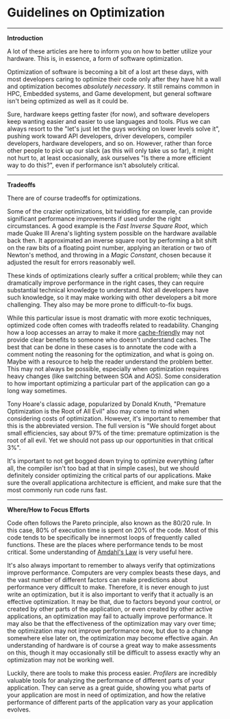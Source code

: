 # Guidelines on Optimization

---

**Introduction**

A lot of these articles are here to inform you on how to better utilize your hardware. This is, in essence, a form of software optimization.

Optimization of software is becoming a bit of a lost art these days, with most developers caring to optimize their code only after they have hit a wall and optimization becomes *absolutely necessary*. It still remains common in HPC, Embedded systems, and Game development, but general software isn't being optimized as well as it could be.

Sure, hardware keeps getting faster (for now), and software developers keep wanting easier and easier to use languages and tools. Plus we can always resort to the "let's just let the guys working on lower levels solve it", pushing work toward API developers, driver developers, compiler developers, hardware developers, and so on. However, rather than force other people to pick up our slack (as this will only take us so far), it might not hurt to, at least occasionally, ask ourselves "Is there a more efficient way to do this?", even if performance isn't absolutely critical.

---

**Tradeoffs**

There are of course tradeoffs for optimizations.

Some of the crazier optimizations, bit twiddling for example, can provide significant performance improvements if used under the right circumstances. A good example is the *Fast Inverse Square Root*, which made Quake III Arena's lighting system possible on the hardware available back then. It approximated an inverse square root by performing a bit shift on the raw bits of a floating point number, applying an iteration or two of Newton's method, and throwing in a *Magic Constant*, chosen because it adjusted the result for errors reasonably well.

These kinds of optimizations clearly suffer a critical problem; while they can dramatically improve performance in the right cases, they can require substantial technical knowledge to understand. Not all developers have such knowledge, so it may make working with other developers a bit more challenging. They also may be more prone to difficult-to-fix bugs.

While this particular issue is most dramatic with more exotic techniques, optimized code often comes with tradeoffs related to readability. Changing how a loop accesses an array to make it more [cache-friendly](../Memory/caches.md) may not provide clear benefits to someone who doesn't understand caches. The best that can be done in these cases is to annotate the code with a comment noting the reasoning for the optimization, and what is going on. Maybe with a resource to help the reader understand the problem better. This may not always be possible, especially when optimization requires heavy changes (like switching between SOA and AOS). Some consideration to how important optimizing a particular part of the application can go a long way sometimes.

Tony Hoare's classic adage, popularized by Donald Knuth, "Premature Optimization is the Root of All Evil" also may come to mind when considering costs of optimization. However, it's important to remember that this is the abbreviated version. The full version is "We should forget about small efficiencies, say about 97% of the time: premature optimization is the root of all evil. Yet we should not pass up our opportunities in that critical 3%".

It's important to not get bogged down trying to optimize everything (after all, the compiler isn't too bad at that in simple cases), but we should definitely consider optimizing the critical parts of our applications. Make sure the overall applicationa architecture is efficient, and make sure that the most commonly run code runs fast.

---

**Where/How to Focus Efforts**

Code often follows the Pareto principle, also known as the 80/20 rule. In this case, 80% of execution time is spent on 20% of the code. Most of this code tends to be specifically be innermost loops of frequently called functions. These are the places where performance tends to be most critical. Some understanding of [Amdahl's Law](amdahl.md) is very useful here.

It's also always important to remember to always verify that optimizations improve performance. Computers are very complex beasts these days, and the vast number of different factors can make predictions about performance very difficult to make. Therefore, it is never enough to just write an optimization, but it is also important to verify that it actually is an effective optimization. It may be that, due to factors beyond your control, or created by other parts of the application, or even created by other active applications, an optimization may fail to actually improve performance. It may also be that the effectiveness of the optimization may vary over time; the optimization may not improve performance now, but due to a change somewhere else later on, the optimization may become effective again. An understanding of hardware is of course a great way to make assessments on this, though it may occasionally still be difficult to assess exactly why an optimization may not be working well.

Luckily, there are tools to make this process easier. *Profilers* are incredibly valuable tools for analyzing the performance of different parts of your application. They can serve as a great guide, showing you what parts of your application are most in need of optimization, and how the relative performance of different parts of the application vary as your application evolves.
